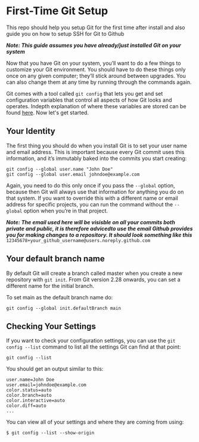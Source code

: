 # First-Time Git Setup

This repo should help you setup Git for the first time after install and also guide you on how to setup SSH for Git  to Github

***Note: This guide assumes you have already/just installed Git on your system***

Now that you have Git on your system, you’ll want to do a few things to customize your Git environment. You should have to do these things only once on any given computer; they’ll stick around between upgrades. You can also change them at any time by running through the commands again.

Git comes with a tool called `git config` that lets you get and set configuration variables that control all aspects of how Git looks and operates. Indepth explanation of where these variables are stored can be found [here](https://git-scm.com/book/en/v2/Getting-Started-First-Time-Git-Setup "git  configuration variables"). Now let's get started.

## Your Identity

The first thing you should do when you install Git is to set your user name and email address. This is important because every Git commit uses this information, and it’s immutably baked into the commits you start creating:

```
git config --global user.name "John Doe"
git config --global user.email johndoe@example.com
```

Again, you need to do this only once if you pass the `--global` option, because then Git will always use that information for anything you do on that system. If you want to override this with a different name or email address for specific projects, you can run the command without the `--global` option when you’re in that project.

***Note: The email used here will be visisble on all your commits both private and public, it is therefore advicedto use the email Github provides you for making changes to a repository. It should look something like this*** `12345678+your_github_username@users.noreply.github.com`

## Your default branch name

By default Git will create a branch called master when you create a new repository with `git init`. From Git version 2.28 onwards, you can set a different name for the initial branch.

To set main as the default branch name do:

```
git config --global init.defaultBranch main
```

## Checking Your Settings

If you want to check your configuration settings, you can use the `git config --list` command to list all the settings Git can find at that point:

```
git config --list
```

You should get an output similar to this:

```
user.name=John Doe
user.email=johndoe@example.com
color.status=auto
color.branch=auto
color.interactive=auto
color.diff=auto
...
```


You can view all of your settings and where they are coming from using:

```
$ git config --list --show-origin
```

